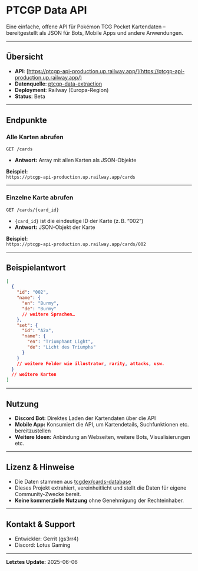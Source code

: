 # PTCGP Data API

Eine einfache, offene API für Pokémon TCG Pocket Kartendaten – bereitgestellt als JSON für Bots, Mobile Apps und andere Anwendungen.

---

## Übersicht

- **API**: [https://ptcgp-api-production.up.railway.app/](https://ptcgp-api-production.up.railway.app/)
- **Datenquelle**: [ptcgp-data-extraction](https://github.com/gs3rr4/ptcgp-data-extraction)
- **Deployment**: Railway (Europa-Region)
- **Status**: Beta

---

## Endpunkte

### Alle Karten abrufen

`GET /cards`

- **Antwort:** Array mit allen Karten als JSON-Objekte

**Beispiel:**  
`https://ptcgp-api-production.up.railway.app/cards`

---

### Einzelne Karte abrufen

`GET /cards/{card_id}`

- `{card_id}` ist die eindeutige ID der Karte (z. B. “002”)
- **Antwort:** JSON-Objekt der Karte

**Beispiel:**  
`https://ptcgp-api-production.up.railway.app/cards/002`

---

## Beispielantwort

```json
[
  {
    "id": "002",
    "name": {
      "en": "Burmy",
      "de": "Burmy"
      // weitere Sprachen…
    },
    "set": {
      "id": "A2a",
      "name": {
        "en": "Triumphant Light",
        "de": "Licht des Triumphs"
      }
    }
    // weitere Felder wie illustrator, rarity, attacks, usw.
  }
  // weitere Karten
]
```

---

## Nutzung

- **Discord Bot:** Direktes Laden der Kartendaten über die API
- **Mobile App:** Konsumiert die API, um Kartendetails, Suchfunktionen etc. bereitzustellen
- **Weitere Ideen:** Anbindung an Webseiten, weitere Bots, Visualisierungen etc.

---

## Lizenz & Hinweise

- Die Daten stammen aus [tcgdex/cards-database](https://github.com/tcgdex/cards-database)
- Dieses Projekt extrahiert, vereinheitlicht und stellt die Daten für eigene Community-Zwecke bereit.
- **Keine kommerzielle Nutzung** ohne Genehmigung der Rechteinhaber.

---

## Kontakt & Support

- Entwickler: Gerrit (gs3rr4)
- Discord: Lotus Gaming

---

**Letztes Update:** 2025-06-06
